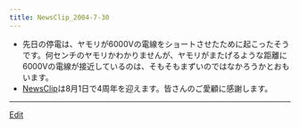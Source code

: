 ```yaml
---
title: NewsClip_2004-7-30
---
```

* 先日の停電は、ヤモリが6000Vの電線をショートさせたために起こったそうです。何センチのヤモリかわかりませんが、ヤモリがまたげるような距離に6000Vの電線が接近しているのは、そもそもまずいのではなかろうかとおもいます。
* [NewsClip](/NewsClip)は8月1日で4周年を迎えます。皆さんのご愛顧に感謝します。


----

[Edit](https://github.com/vitroid/vitroid.github.io/edit/master/MD/NewsClip_2004-7-30.md)

